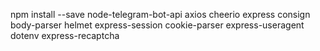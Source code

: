 npm install --save node-telegram-bot-api axios cheerio express consign body-parser helmet express-session cookie-parser express-useragent dotenv express-recaptcha

